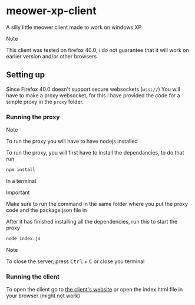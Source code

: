 # meower-xp-client

A silly little meower client made to work on windows XP.

> [!NOTE]
> This client was tested on firefox 40.0, i do not guarantee that it will work on earlier version and/or other browsers

## Setting up

Since Firefox 40.0 doesn't support secure websockets (``wss://``)
You will have to make a proxy websocket, for this i have provided the code for a simple proxy in the `proxy` folder.

### Running the proxy

> [!NOTE]
> To run the proxy you will have to have nodejs installed

To run the proxy, you will first have to install the dependancies, to do that run
```bash
npm install
```
In a terminal
> [!IMPORTANT]
> Make sure to run the command in the same folder where you put the proxy code and the package.json file in

After it has finished installing all the dependencies, run this to start the proxy
```bash
node index.js
```
> [!NoTe]
> To close the server, press <kbd>Ctrl</kbd> + <kbd>C</kbd> or close you terminal

### Running the client

To open the client go to [the client's website](https://wlodekm.github.io/meower-xp-client/) or open the index.html file in your browser (might not work)

